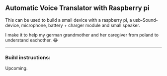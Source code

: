 ## Automatic Voice Translator with Raspberry pi

This can be used to build a small device with a raspberry pi, a usb-Sound-device, microphone, battery + charger module and small speaker.

I make it to help my german grandmother and her caregiver from poland to understand eachother. :joy:


---
### Build instructions:

Upcoming.